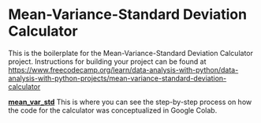 # Mean-Variance-Standard Deviation Calculator

This is the boilerplate for the Mean-Variance-Standard Deviation Calculator project. Instructions for building your project can be found at https://www.freecodecamp.org/learn/data-analysis-with-python/data-analysis-with-python-projects/mean-variance-standard-deviation-calculator

[**mean_var_std**](https://github.com/jerocellev1/boilerplate-mean-variance-standard-deviation-calculator/blob/main/mean_var_std.ipynb)
This is where you can see the step-by-step process on how the code for the calculator was conceptualized in Google Colab.
